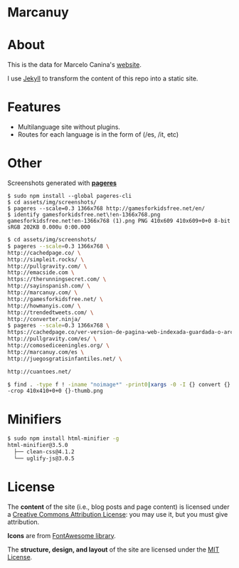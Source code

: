 Marcanuy 
========

# About

This is the data for Marcelo
Canina's [website](https://marcanuy.com "https://marcanuy.com").

I use [Jekyll](https://github.com/jekyll/jekyll) to transform the
content of this repo into a static site.

# Features

- Multilanguage site without plugins.
- Routes for each language is in the form of (/es, /it, etc)

# Other

Screenshots generated with **[pageres](https://github.com/sindresorhus/pageres-cli)**

    $ sudo npm install --global pageres-cli
	$ cd assets/img/screenshots/
	$ pageres --scale=0.3 1366x768 http://gamesforkidsfree.net/en/
	$ identify gamesforkidsfree.net\!en-1366x768.png 
	gamesforkidsfree.net!en-1366x768 (1).png PNG 410x609 410x609+0+0 8-bit sRGB 202KB 0.000u 0:00.000

~~~ bash
$ cd assets/img/screenshots/
$ pageres --scale=0.3 1366x768 \
http://cachedpage.co/ \
http://simpleit.rocks/ \
http://pullgravity.com/ \
http://emacside.com \
https://therunningsecret.com/ \
http://sayinspanish.com/ \
http://marcanuy.com/ \
http://gamesforkidsfree.net/ \
http://howmanyis.com/ \
http://trendedtweets.com/ \
http://converter.ninja/
$ pageres --scale=0.3 1366x768 \
https://cachedpage.co/ver-version-de-pagina-web-indexada-guardada-o-archivada \
http://pullgravity.com/es/ \
http://comosediceeningles.org/ \
http://marcanuy.com/es \
http://juegosgratisinfantiles.net/ \

http://cuantoes.net/ 

$ find . -type f ! -iname "noimage*" -print0|xargs -0 -I {} convert {} \
-crop 410x410+0+0 {}-thumb.png
~~~

# Minifiers

~~~ bash
$ sudo npm install html-minifier -g
html-minifier@3.5.0 
  ├── clean-css@4.1.2 
  └── uglify-js@3.0.5
~~~

# License

The **content** of the site (i.e., blog posts and page content) is
licensed under a
[Creative Commons Attribution License](http://creativecommons.org/licenses/by/3.0/us/):
you may use it, but you must give attribution.

**Icons** are from [FontAwesome library](http://fontawesome.io/).

The **structure, design, and layout** of the site are licensed under
the [MIT License](http://opensource.org/licenses/MIT).
